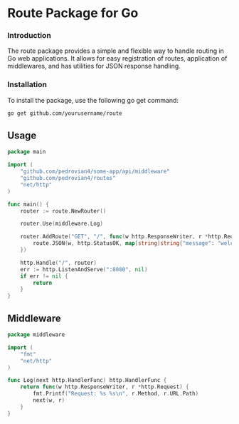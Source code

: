 # Route Package for Go
### Introduction
The route package provides a simple and flexible way to handle routing in Go web applications. It allows for easy registration of routes, application of middlewares, and has utilities for JSON response handling.

### Installation
To install the package, use the following go get command:

```bash
go get github.com/yourusername/route
```

## Usage

```go
package main

import (
	"github.com/pedrovian4/some-app/api/middleware"
	"github.com/pedrovian4/routes"
	"net/http"
)

func main() {
	router := route.NewRouter()

	router.Use(middleware.Log)

	router.AddRoute("GET", "/", func(w http.ResponseWriter, r *http.Request) {
		route.JSON(w, http.StatusOK, map[string]string{"message": "welcome to sports bets"})
	})

	http.Handle("/", router)
	err := http.ListenAndServe(":8080", nil)
	if err != nil {
		return
	}
}
```


## Middleware



```go
package middleware

import (
	"fmt"
	"net/http"
)

func Log(next http.HandlerFunc) http.HandlerFunc {
	return func(w http.ResponseWriter, r *http.Request) {
		fmt.Printf("Request: %s %s\n", r.Method, r.URL.Path)
		next(w, r)
	}
}

```